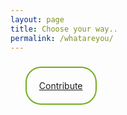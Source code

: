 ```yaml
---
layout: page
title: Choose your way..
permalink: /whatareyou/
---
```

<div class="page">
<br>
  <ul>
  <!--
    <a href="/patrons" style="border-radius: 25px;
                              border: 2px solid #73AD21;
                              padding: 20px;
                              width: 200px;
                              height: 150px;">Patrons way</a>
    <br>
    <br>
    <br>
    <br>
    <a href="/artbyers" style="border-radius: 25px;
                              border: 2px solid #73AD21;
                              padding: 20px;
                              width: 200px;
                              height: 150px;">Buy music/art</a>
    <br>
    <br>
    <br>
    <br>
    -->
    <a href="/anons" style="border-radius: 25px;
                              border: 2px solid #73AD21;
                              padding: 20px;
                              width: 200px;
                              height: 150px;">Contribute</a>
    <a></a>
  <!--  <br>
    <br>
    <br>
    <br>

    <a href="/anons" style="border-radius: 25px;
                              border: 2px solid #73AD21;
                              padding: 20px;
                              width: 200px;
                              height: 150px;">Participate</a>
    <a></a>-->

  </ul>
</div>
